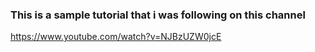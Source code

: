 ### This is a sample tutorial that i was following on this channel

https://www.youtube.com/watch?v=NJBzUZW0jcE
